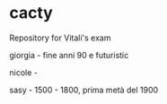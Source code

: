 # cacty
Repository for Vitali's exam


giorgia - fine anni 90 e futuristic

nicole - 

sasy - 1500 - 1800, prima metà del 1900
